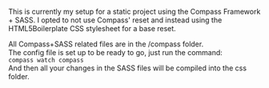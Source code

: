 This is currently my setup for a static project using the Compass Framework + SASS. I opted to not use Compass' reset and instead using the HTML5Boilerplate CSS stylesheet for a base reset.

All Compass+SASS related files are in the /compass folder.  
The config file is set up to be ready to go, just run the command:  
`compass watch compass`  
And then all your changes in the SASS files will be compiled into the css folder.